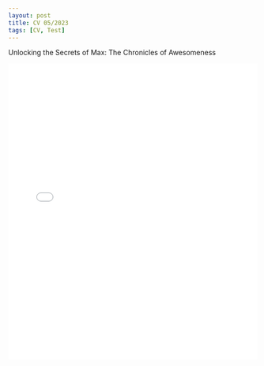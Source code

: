 ```yaml
---
layout: post
title: CV 05/2023
tags: [CV, Test]
---
```


Unlocking the Secrets of Max: The Chronicles of Awesomeness

<embed src="assets/MK_CV_05_2023.pdf" type="application/pdf" width="100%" height="600px" />
